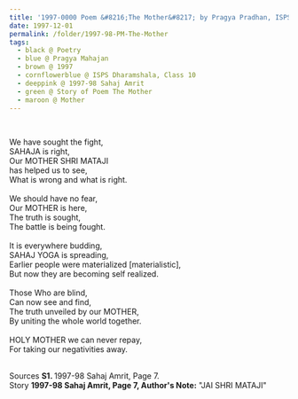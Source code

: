 ```yaml
---
title: '1997-0000 Poem &#8216;The Mother&#8217; by Pragya Pradhan, ISPS Dharamshala, Class 10 from 1997-98 Sahaj Amrit, Page 7'
date: 1997-12-01
permalink: /folder/1997-98-PM-The-Mother
tags:
  - black @ Poetry
  - blue @ Pragya Mahajan
  - brown @ 1997
  - cornflowerblue @ ISPS Dharamshala, Class 10
  - deeppink @ 1997-98 Sahaj Amrit
  - green @ Story of Poem The Mother
  - maroon @ Mother
---
```


<br>

<p>
We have sought the fight,<br>
SAHAJA is right,<br>
Our MOTHER SHRI MATAJI<br>
has helped us to see,<br>
What is wrong and what is right.<br>
<br>
We should have no fear,<br>
Our MOTHER is here,<br>
The truth is sought,<br>
The battle is being fought.<br>
<br>
It is everywhere budding,<br>
SAHAJ YOGA is spreading,<br>
Earlier people were materialized [materialistic],<br>
But now they are becoming self realized.<br>
<br>
Those Who are blind,<br>
Can now see and find,<br>
The truth unveiled by our MOTHER,<br>
By uniting the whole world  together.<br>
<br>
HOLY MOTHER we can never repay,<br>
For taking our negativities away. 
</p>

<br>

<wave-list>
<list-title color="DarkSeaGreen" width="40">Sources</list-title>
  <list-item color="BlanchedAlmond"  width="280"><b>S1. </b> 1997-98 Sahaj Amrit, Page 7.</list-item>
</wave-list>

<br>

<wave-list>
<list-title color="DarkSeaGreen" width="40">Story</list-title>
  <list-item color="BlanchedAlmond"  width="280"><b>1997-98 Sahaj Amrit, Page 7, Author's Note:</b> "JAI SHRI MATAJI" </list-item>
</wave-list>